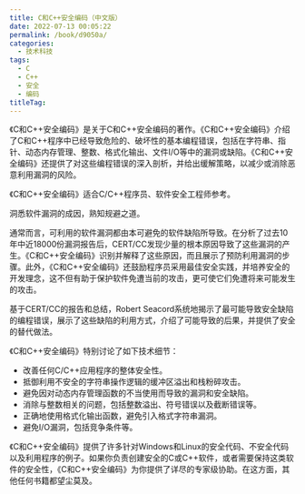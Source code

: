 ```yaml
---
title: C和C++安全编码（中文版）
date: 2022-07-13 00:05:22
permalink: /book/d9050a/
categories:
  - 技术科技
tags:
  - C
  - C++
  - 安全
  - 编码
titleTag: 
---
```


《C和C++安全编码》是关于C和C++安全编码的著作。《C和C++安全编码》介绍了C和C++程序中已经导致危险的、破坏性的基本编程错误，包括在字符串、指针、动态内存管理、整数、格式化输出、文件I/O等中的漏洞或缺陷。《C和C++安全编码》还提供了对这些编程错误的深入剖析，并给出缓解策略，以减少或消除恶意利用漏洞的风险。

《C和C++安全编码》适合C/C++程序员、软件安全工程师参考。

<!-- more -->

洞悉软件漏洞的成因，熟知规避之道。

通常而言，可利用的软件漏洞都由本可避免的软件缺陷所导致。在分析了过去10年中近18000份漏洞报告后，CERT/CC发现少量的根本原因导致了这些漏洞的产生。《C和C++安全编码》识别并解释了这些原因，而且展示了预防利用漏洞的步骤。此外，《C和C++安全编码》还鼓励程序员采用最佳安全实践，并培养安全的开发理念，这不但有助于保护软件免遭当前的攻击，更可使它们免遭将来可能发生的攻击。

基于CERT/CC的报告和总结，Robert Seacord系统地揭示了最可能导致安全缺陷的编程错误，展示了这些缺陷的利用方式，介绍了可能导致的后果，并提供了安全的替代做法。

《C和C++安全编码》特别讨论了如下技术细节：

- 改善任何C/C++应用程序的整体安全性。
- 抵御利用不安全的字符串操作逻辑的缓冲区溢出和栈粉碎攻击。
- 避免因对动态内存管理函数的不当使用而导致的漏洞和安全缺陷。
- 消除与整数相关的问题，包括整数溢出、符号错误以及截断错误等。
- 正确地使用格式化输出函数，避免引入格式字符串漏洞。
- 避免I/O漏洞，包括竞争条件等。

《C和C++安全编码》提供了许多针对Windows和Linux的安全代码、不安全代码以及利用程序的例子。如果你负责创建安全的C或C++软件，或者需要保持这类软件的安全性，《C和C++安全编码》为你提供了详尽的专家级协助。在这方面，其他任何书籍都望尘莫及。

<BookShelf
album="https://cdn.staticaly.com/gh/jonsam-ng/image-hosting@master/oxygen-space/image.34z2lby29aq0.png"
:pages="243"
link="https://www.aliyundrive.com/s/Hz6Wne1hw5N"
douban="https://book.douban.com/subject/4136222/"
author="西科德"
publisher="机械工业出版社"
intro="本书介绍了C和C++程序中已经导致危险的、破坏性的基本编程错误，包括在字符串、指针、动态内存管理、整数、格式化输出、文件I/O等中的漏洞或缺陷，还提供了对这些编程错误的深入剖析，并给出缓解策略，以减少或消除恶意利用漏洞的风险。"
lang="中文"
/>
